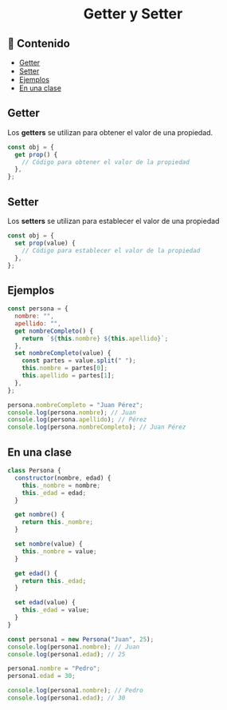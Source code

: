 <h1 align="center">Getter y Setter</h1>

<h2>📑 Contenido</h2>

- [Getter](#getter)
- [Setter](#setter)
- [Ejemplos](#ejemplos)
- [En una clase](#en-una-clase)

## Getter

Los **getters** se utilizan para obtener el valor de una propiedad.

```js
const obj = {
  get prop() {
    // Código para obtener el valor de la propiedad
  },
};
```

## Setter

Los **setters** se utilizan para establecer el valor de una propiedad

```js
const obj = {
  set prop(value) {
    // Código para establecer el valor de la propiedad
  },
};
```

## Ejemplos

```js
const persona = {
  nombre: "",
  apellido: "",
  get nombreCompleto() {
    return `${this.nombre} ${this.apellido}`;
  },
  set nombreCompleto(value) {
    const partes = value.split(" ");
    this.nombre = partes[0];
    this.apellido = partes[1];
  },
};

persona.nombreCompleto = "Juan Pérez";
console.log(persona.nombre); // Juan
console.log(persona.apellido); // Pérez
console.log(persona.nombreCompleto); // Juan Pérez
```

## En una clase

```js
class Persona {
  constructor(nombre, edad) {
    this._nombre = nombre;
    this._edad = edad;
  }

  get nombre() {
    return this._nombre;
  }

  set nombre(value) {
    this._nombre = value;
  }

  get edad() {
    return this._edad;
  }

  set edad(value) {
    this._edad = value;
  }
}

const persona1 = new Persona("Juan", 25);
console.log(persona1.nombre); // Juan
console.log(persona1.edad); // 25

persona1.nombre = "Pedro";
persona1.edad = 30;

console.log(persona1.nombre); // Pedro
console.log(persona1.edad); // 30
```

